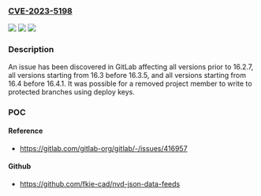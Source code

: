 ### [CVE-2023-5198](https://cve.mitre.org/cgi-bin/cvename.cgi?name=CVE-2023-5198)
![](https://img.shields.io/static/v1?label=Product&message=GitLab&color=blue)
![](https://img.shields.io/static/v1?label=Version&message=0%3C%3D%2016.2.7%20&color=brighgreen)
![](https://img.shields.io/static/v1?label=Vulnerability&message=CWE-863%3A%20Incorrect%20Authorization&color=brighgreen)

### Description

An issue has been discovered in GitLab affecting all versions prior to 16.2.7, all versions starting from 16.3 before 16.3.5, and all versions starting from 16.4 before 16.4.1. It was possible for a removed project member to write to protected branches using deploy keys.

### POC

#### Reference
- https://gitlab.com/gitlab-org/gitlab/-/issues/416957

#### Github
- https://github.com/fkie-cad/nvd-json-data-feeds

